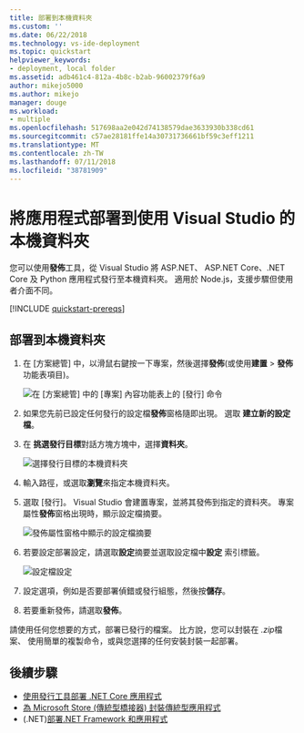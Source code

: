 ```yaml
---
title: 部署到本機資料夾
ms.custom: ''
ms.date: 06/22/2018
ms.technology: vs-ide-deployment
ms.topic: quickstart
helpviewer_keywords:
- deployment, local folder
ms.assetid: adb461c4-812a-4b8c-b2ab-96002379f6a9
author: mikejo5000
ms.author: mikejo
manager: douge
ms.workload:
- multiple
ms.openlocfilehash: 517698aa2e042d74138579dae3633930b338cd61
ms.sourcegitcommit: c57ae28181ffe14a30731736661bf59c3eff1211
ms.translationtype: MT
ms.contentlocale: zh-TW
ms.lasthandoff: 07/11/2018
ms.locfileid: "38781909"
---
```

# <a name="deploy-an-app-to-a-local-folder-using-visual-studio"></a>將應用程式部署到使用 Visual Studio 的本機資料夾

您可以使用**發佈**工具，從 Visual Studio 將 ASP.NET、 ASP.NET Core、.NET Core 及 Python 應用程式發行至本機資料夾。 適用於 Node.js，支援步驟但使用者介面不同。

[!INCLUDE [quickstart-prereqs](includes/quickstart-prereqs.md)]

## <a name="deploy-to-a-local-folder"></a>部署到本機資料夾

1. 在 [方案總管] 中，以滑鼠右鍵按一下專案，然後選擇**發佈**(或使用**建置** > **發佈**功能表項目)。

    ![在 [方案總管] 中的 [專案] 內容功能表上的 [發行] 命令](../deployment/media/quickstart-publish.png "選擇發行")

1. 如果您先前已設定任何發行的設定檔**發佈**窗格隨即出現。 選取 **建立新的設定檔**。

1. 在 **挑選發行目標**對話方塊方塊中，選擇**資料夾**。

    ![選擇發行目標的本機資料夾](../deployment/media/quickstart-publish-folder.png "選擇資料夾")

1. 輸入路徑，或選取**瀏覽**來指定本機資料夾。

1. 選取 [發行]。 Visual Studio 會建置專案，並將其發佈到指定的資料夾。 專案屬性**發佈**窗格出現時，顯示設定檔摘要。

    ![發佈屬性窗格中顯示的設定檔摘要](../deployment/media/quickstart-publish-folder-summary.png)

1. 若要設定部署設定，請選取**設定**摘要並選取設定檔中**設定** 索引標籤。

    ![設定檔設定](../deployment/media/quickstart-profile-settings.png "設定檔設定")

1. 設定選項，例如是否要部署偵錯或發行組態，然後按**儲存**。

1. 若要重新發佈，請選取**發佈**。

請使用任何您想要的方式，部署已發行的檔案。 比方說，您可以封裝在 *.zip*檔案、 使用簡單的複製命令，或與您選擇的任何安裝封裝一起部署。

## <a name="next-steps"></a>後續步驟

- [使用發行工具部署 .NET Core 應用程式](/dotnet/core/deploying/deploy-with-vs?toc=/visualstudio/deployment/toc.json&bc=/visualstudio/deployment/_breadcrumb/toc.json)
- [為 Microsoft Store (傳統型橋接器) 封裝傳統型應用程式](/windows/uwp/porting/desktop-to-uwp-packaging-dot-net?toc=/visualstudio/deployment/toc.json&bc=/visualstudio/deployment/_breadcrumb/toc.json)
- (.NET)[部署.NET Framework 和應用程式](/dotnet/framework/deployment/)
